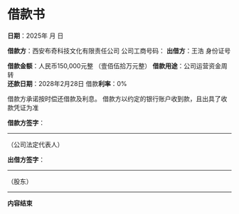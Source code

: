 # 借款书

**日期**：2025年  月    日

**借款方**：西安布奇科技文化有限责任公司  公司工商号码：
**出借方**：王浩                                                身份证号 

**借款金额**：人民币150,000元整  （壹佰伍拾万元整）
**借款用途**：公司运营资金周转  
**还款日期**：2028年2月28日
借款**利率**：0%

借款方承诺按时偿还借款及利息。
借款方以约定的银行账户收到款，且出具了收款凭证为准

**借款方签字**：  
____________________  
（公司法定代表人）

**出借方签字**：  
____________________  
（股东） 

---

**内容结束** 
